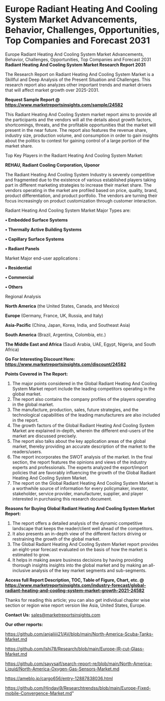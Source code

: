 # Europe Radiant Heating And Cooling System Market Advancements, Behavior, Challenges, Opportunities, Top Companies and Forecast 2031
Europe Radiant Heating And Cooling System Market Advancements, Behavior, Challenges, Opportunities, Top Companies and Forecast 2031
<strong>Radiant Heating And Cooling System Market Research Report 2031</strong>

The Research Report on Radiant Heating And Cooling System Market is a Skillful and Deep Analysis of the Present Situation and Challenges. This research report also analyzes other important trends and market drivers that will affect market growth over 2025-2031.

<strong>Request Sample Report @ <a href=https://www.marketreportsinsights.com/sample/24582>https://www.marketreportsinsights.com/sample/24582</a></strong>

This Radiant Heating And Cooling System market report aims to provide all the participants and the vendors will all the details about growth factors, shortcomings, threats, and the profitable opportunities that the market will present in the near future. The report also features the revenue share, industry size, production volume, and consumption in order to gain insights about the politics to contest for gaining control of a large portion of the market share.

Top Key Players in the Radiant Heating And Cooling System Market:

<strong>REHAU, Radiant Cooling Corporation, Uponor</strong>

The Radiant Heating And Cooling System Industry is severely competitive and fragmented due to the existence of various established players taking part in different marketing strategies to increase their market share. The vendors operating in the market are profiled based on price, quality, brand, product differentiation, and product portfolio. The vendors are turning their focus increasingly on product customization through customer interaction.

Radiant Heating And Cooling System Market Major Types are:

<strong>• Embedded Surface Systems

• Thermally Active Building Systems

• Capillary Surface Systems

• Radiant Panels</strong>

Market Major end-user applications :

<strong>• Residential

• Commercial

• Others</strong>

Regional Analysis

</u><strong><b>North America</b></strong> (the United States, Canada, and Mexico)

<strong><b>Europe </b></strong>(Germany, France, UK, Russia, and Italy)

<strong><b>Asia-Pacific</b></strong> (China, Japan, Korea, India, and Southeast Asia)

<strong><b>South America</b></strong> (Brazil, Argentina, Colombia, etc.)

<strong><b>The Middle East and Africa</b></strong> (Saudi Arabia, UAE, Egypt, Nigeria, and South Africa)

<strong>Go For Interesting Discount Here: <a href=https://www.marketreportsinsights.com/discount/24582>https://www.marketreportsinsights.com/discount/24582</a></strong>

<strong>Points Covered in The Report:</strong>
<ol>
  <li>The major points considered in the Global Radiant Heating And Cooling System Market report include the leading competitors operating in the global market.</li>
  <li>The report also contains the company profiles of the players operating in the global market.</li>
  <li>The manufacture, production, sales, future strategies, and the technological capabilities of the leading manufacturers are also included in the report.</li>
  <li>The growth factors of the Global Radiant Heating And Cooling System Market are explained in-depth, wherein the different end-users of the market are discussed precisely.</li>
  <li>The report also talks about the key application areas of the global market, thereby providing an accurate description of the market to the readers/users.</li>
  <li>The report incorporates the SWOT analysis of the market. In the final section, the report features the opinions and views of the industry experts and professionals. The experts analyzed the export/import policies that are favorably influencing the growth of the Global Radiant Heating And Cooling System Market.</li>
  <li>The report on the Global Radiant Heating And Cooling System Market is a worthwhile source of information for every policymaker, investor, stakeholder, service provider, manufacturer, supplier, and player interested in purchasing this research document.</li>
</ol>
<strong>Reasons for Buying Global Radiant Heating And Cooling System Market Report:</strong>

<ol>
  <li>The report offers a detailed analysis of the dynamic competitive landscape that keeps the reader/client well ahead of the competitors.</li>
  <li>It also presents an in-depth view of the different factors driving or restraining the growth of the global market.</li>
  <li>The Global Radiant Heating And Cooling System Market report provides an eight-year forecast evaluated on the basis of how the market is estimated to grow.</li>
  <li>It helps in making aware business decisions by having providing thorough insights insights into the global market and by making an all-inclusive analysis of the key market segments and sub-segments.</li>
</ol>
<strong>Access full Report Description, TOC, Table of Figure, Chart, etc. @ <a href=https://www.marketreportsinsights.com/industry-forecast/global-radiant-heating-and-cooling-system-market-growth-2021-24582>https://www.marketreportsinsights.com/industry-forecast/global-radiant-heating-and-cooling-system-market-growth-2021-24582</a></strong>


Thanks for reading this article; you can also get individual chapter wise section or region wise report version like Asia, United States, Europe.

<strong>Contact Us:</strong>
sales@marketreportsinsights.com

<strong>Our other reports:</strong>

<a href=https://github.com/anjaliiii21/AV/blob/main/North-America-Scuba-Tanks-Market.md>https://github.com/anjaliiii21/AV/blob/main/North-America-Scuba-Tanks-Market.md</a>

<a href=https://github.com/Ishi78/Research/blob/main/Europe-IR-cut-Glass-Market.md>https://github.com/Ishi78/Research/blob/main/Europe-IR-cut-Glass-Market.md</a>

<a href=https://github.com/sayysaif/search-report-re/blob/main/North-America-Liquid/North-America-Oxygen-Gas-Sensors-Market.md>https://github.com/sayysaif/search-report-re/blob/main/North-America-Liquid/North-America-Oxygen-Gas-Sensors-Market.md</a>

<a href=https://ameblo.jp/cargo656/entry-12887838036.html>https://ameblo.jp/cargo656/entry-12887838036.html</a>

<a href=https://github.com/Hindavi9/Researchtrendss/blob/main/Europe-Fixed-mobile-Convergence-Market.md>https://github.com/Hindavi9/Researchtrendss/blob/main/Europe-Fixed-mobile-Convergence-Market.md</a>"
